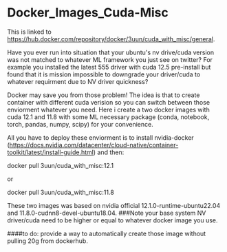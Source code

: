 # Docker_Images_Cuda-Misc

This is linked to https://hub.docker.com/repository/docker/3uun/cuda_with_misc/general.

Have you ever run into situation that your ubuntu's nv drive/cuda version was not matched to whatever ML framework you just see on twitter? For example you installed the latest 555 driver with cuda 12.5 pre-install but found that it is mission impossible to downgrade your driver/cuda to whatever requirment due to NV driver quickness? 

Docker may save you from those problem! The idea is that to create container with different cuda verision so you can switch between those enviorment whatever you need. Here i create a two docker images with cuda 12.1 and 11.8 with some ML necessary package (conda, notebook, torch, pandas, numpy, scipy) for your convenience.

All you have to deploy these enviorment is to install nvidia-docker (https://docs.nvidia.com/datacenter/cloud-native/container-toolkit/latest/install-guide.html) and then: 

docker pull 3uun/cuda_with_misc:12.1 

or 

docker pull 3uun/cuda_with_misc:11.8

These two images was based on nvidia official 12.1.0-runtime-ubuntu22.04 and 11.8.0-cudnn8-devel-ubuntu18.04. 
###Note your base system NV driver/cuda need to be higher or equal to whatever docker image you use. 

####to do: provide a way to automatically create those image without pulling 20g from dockerhub.
